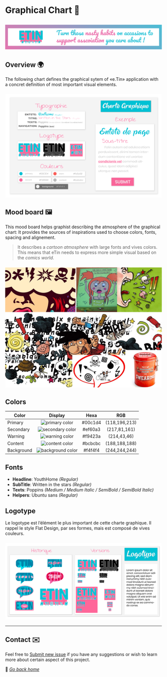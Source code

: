 # Graphical Chart 🎨

## ![wiki banner](../src/img/banner.png "wiki banner")

## Overview 🌍

The following chart defines the graphical sytem of «e.Tin» application with a concret definition of most important visual elements.

### ![graphical-chart](../src/img/spec/graphic/graphic-chart.png "moodboard insparation")

## Mood board 🖼

This mood board helps graphist describing the atmosphere of the graphical chart: It provides the sources of inspirations used to choose colors, fonts, spacing and alignement.

> It describes a *cartoon atmosphere* with large fonts  and vives colors. This means that eTin needs to express more simple visual based on the *comics world*.

### ![moodboard](../src/img/spec/graphic/moodboard.jpg "moodboard insparation")

## Colors

| Color      |                               Display                                  |   Hexa  |      RGB      |
|------------|:------------------------------------------------------------------:|:-------:|:-------------:|
| Primary    | ![primary color](https://placehold.it/15/00c1d4/000000?text=+) | #00c1d4 | (118,196,213) |
| Secondary  | ![secondary color](https://placehold.it/15/ef60a3/000000?text=+) | #ef60a3 | (217,81,161) |
| Warning | ![warning color](https://placehold.it/15/f9423a/000000?text=+) | #f9423a | (214,43,46) |
| Content | ![content color](https://placehold.it/15/bcbcbc/000000?text=+) | #bcbcbc | (188,188,188) |
| Background | ![background color](https://placehold.it/15/f4f4f4/000000?text=+) | #f4f4f4 | (244,244,244) |

## Fonts

* **Headline**: YouthHome *(Regular)*
* **SubTitle**: Written in the stars *(Regular)*
* **Texts**: Poppins *(Medium / Medium Italic / SemiBold / SemiBold Italic)*
* **Helpers**: Ubuntu sans *(Regular)*

## Logotype

Le logotype est  l’élément le plus important de cette charte graphique. Il rappel le style Flat Design, par ses formes, mais est composé de vives couleurs.

### ![logotype](../src/img/spec/graphic/logotype.png "moodboard insparation")

***

## Contact ✉️

Feel free to [Submit new issue](https://github.com/louiiuol/swear-tin/issues) if you have any suggestions or wish to learn more about certain aspect of this project.

🏡 *[Go back home](../README.md)*
